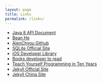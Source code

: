 ```yaml
---
layout: page
title: Links
permalink: /links/
---
```


- <a href="http://docs.oracle.com/javase/8/docs/api/" target="blank">Java 8 API Document</a>
- <a href="http://kubiops.com" target="blank">Bean He</a>
- <a href="https://github.com" target="blank">AlenChyou Github</a>
- <a href="http://www.sqlite.org" target="blank">SQLite Official Site</a>
- <a href="https://developer.apple.com/library/ios/navigation/" target="blank">iOS Developer Library</a>
- <a href="http://www.cnblogs.com/figure9/p/developer-reading-list.html#software_testing" target="blank">Books developer to read</a>
- <a href="http://norvig.com/21-days.html" target="blank">Teach Yourself Programming in Ten Years</a>
- <a href="https://jekyllrb.com" target="blank">Jekyll Official Site</a>
- <a href="http://jekyll.bootcss.com" target="blank">Jekyll China Site</a>
